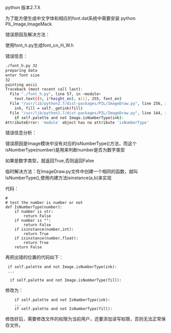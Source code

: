 python 版本2.7.X

为了能方便生成中文字体和相应的font.dat系统中需要安装 python PIL,Image,ImageMack 

错误原因及解决方法：

使用font_h.py生成font_cn_H_W.h 

错误信息：

```bash
./font_h.py 32
preparing data
enter font size
32
painting ascii
Traceback (most recent call last):
  File "./font_h.py", line 57, in <module>
    text.text((0, i*height_en), s[i], 255, font_en)
  File "/usr/lib/python2.7/dist-packages/PIL/ImageDraw.py", line 256, in text
    ink, fill = self._getink(fill)
  File "/usr/lib/python2.7/dist-packages/PIL/ImageDraw.py", line 144, in _getink
    if self.palette and not Image.isNumberType(ink):
AttributeError: 'module' object has no attribute 'isNumberType'
```
 错误信息分析：

错误原因是Image模块中没有对应的isNumberType()方法，而这个isNumberType(number)是用来判断number是否为数字类型

如果是数字类型，就返回True,否则返回False

临时解决方法：在ImageDraw.py文件中创建一个相同的函数，就叫IsNumberType(),使用内建方法isinstance(a,b)来实现

代码：

```
#
# test the number is number or not 
def IsNumberType(number):
	if number is str:
		return False
	if number is "":
		return False
	if isinstance(number,int):
		return True
	if isinstance(number,float):
		return True
	return False
```

再把出错的位置的代码如下：

```
 if self.palette and not Image.isNumberType(ink):
 ... 

  if self.palette and not Image.isNumberType(fill):
```

修改为：
```
    if self.palette and not IsNumberType(ink): 
    ... 
    if self.palette and not IsNumberType(fill):
```
修改好后，需要修改文件的权限为当前用户，还要添加读写权限，否则无法正常保存文件。


